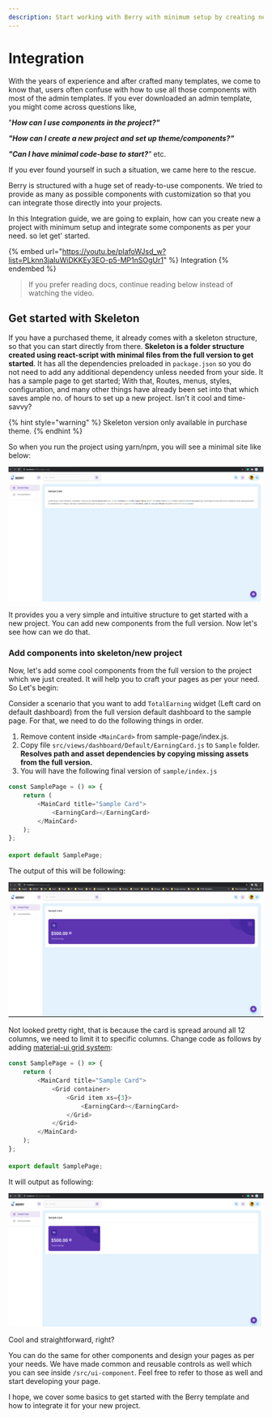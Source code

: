 ```yaml
---
description: Start working with Berry with minimum setup by creating new project
---
```


# Integration

With the years of experience and after crafted many templates, we come to know that, users often confuse with how to use all those components with most of the admin templates. If you ever downloaded an admin template, you might come across questions like,

"_**How can I use components in the project?"**_

_**"How can I create a new project and set up theme/components?"**_

_**"Can I have minimal code-base to start?**"_ etc.

If you ever found yourself in such a situation, we came here to the rescue.

Berry is structured with a huge set of ready-to-use components. We tried to provide as many as possible components with customization so that you can integrate those directly into your projects.

In this Integration guide, we are going to explain, how can you create new a project with minimum setup and integrate some components as per your need. so let get' started.

{% embed url="https://youtu.be/pIafoWJsd_w?list=PLknn3jaIuWiDKKEy3EO-p5-MP1nSOgUr1" %}
Integration
{% endembed %}

> If you prefer reading docs, continue reading below instead of watching the video.

## Get started with Skeleton

If you have a purchased theme, it already comes with a skeleton structure, so that you can start directly from there. **Skeleton is a folder structure created using react-script with minimal files from the full version to get started**. It has all the dependencies preloaded in `package.json` so you do not need to add any additional dependency unless needed from your side. It has a sample page to get started; With that, Routes, menus, styles, configuration, and many other things have already been set into that which saves ample no. of hours to set up a new project. Isn't it cool and time-savvy?

{% hint style="warning" %}
Skeleton version only available in purchase theme.
{% endhint %}

So when you run the project using yarn/npm, you will see a minimal site like below:

![Skeleton in action](.gitbook/assets/screenshot-2021-06-05-121623.png)

It provides you a very simple and intuitive structure to get started with a new project. You can add new components from the full version. Now let's see how can we do that.

### Add components into skeleton/new project

Now, let's add some cool components from the full version to the project which we just created. It will help you to craft your pages as per your need. So Let's begin:

Consider a scenario that you want to add `TotalEarning` widget (Left card on default dashboard) from the full version default dashboard to the sample page. For that, we need to do the following things in order.

1. Remove content inside `<MainCard>` from sample-page/index.js.
2. Copy file `src/views/dashboard/Default/EarningCard.js` to `Sample` folder. **Resolves path and asset dependencies by copying missing assets from the full version.**
3. You will have the following final version of `sample/index.js`

```javascript
const SamplePage = () => {
    return (
        <MainCard title="Sample Card">
            <EarningCard></EarningCard>
        </MainCard>
    );
};

export default SamplePage;
```

The output of this will be following:

![](.gitbook/assets/screenshot-2021-06-05-150007.png)

Not looked pretty right, that is because the card is spread around all 12 columns, we need to limit it to specific columns. Change code as follows by adding [material-ui grid system](https://material-ui.com/components/grid/#grid):

```javascript
const SamplePage = () => {
    return (
        <MainCard title="Sample Card">
            <Grid container>
                <Grid item xs={3}>
                    <EarningCard></EarningCard>
                </Grid>
            </Grid>
        </MainCard>
    );
};

export default SamplePage;
```

It will output as following:

![](.gitbook/assets/screenshot-2021-06-05-150544.png)

Cool and straightforward, right?

You can do the same for other components and design your pages as per your needs. We have made common and reusable controls as well which you can see inside `/src/ui-component`. Feel free to refer to those as well and start developing your page.

I hope, we cover some basics to get started with the Berry template and how to integrate it for your new project.

